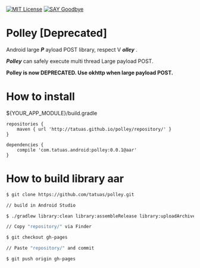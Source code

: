 [![MIT License](http://img.shields.io/badge/license-MIT-blue.svg?style=flat)](LICENSE)
[![SAY Goodbye](https://img.shields.io/badge/say-goodbye-red.svg)](BADGE)

# Polley [Deprecated]

Android large ***P*** ayload POST library, respect V ***olley*** .

***Polley*** can safely execute multi thread Large payload POST.

**Polley is now DEPRECATED. Use okhttp when large payload POST.**

# How to install

${YOUR_APP_MODULE}/build.gradle
```
repositories {
    maven { url 'http://tatuas.github.io/polley/repository/' }
}

dependencies {
    compile 'com.tatuas.android:polley:0.0.1@aar'
}
```

# How to build library aar

```bash
$ git clone https://github.com/tatuas/polley.git

// build in Android Studio

$ ./gradlew library:clean library:assembleRelease library:uploadArchives

// Copy "repository/" via Finder

$ git checkout gh-pages

// Paste "repository/" and commit

$ git push origin gh-pages
```
